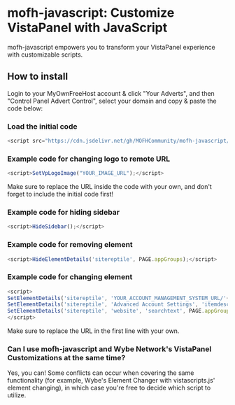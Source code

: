 # mofh-javascript: Customize VistaPanel with JavaScript

mofh-javascript empowers you to transform your VistaPanel experience with customizable scripts. 

## How to install
Login to your MyOwnFreeHost account & click "Your Adverts", and then "Control Panel Advert Control", select your domain and copy & paste the code below: 

### Load the initial code
```js
<script src="https://cdn.jsdelivr.net/gh/MOFHCommunity/mofh-javascript/mofh-javascript.js"></script>
```
### Example code for changing logo to remote URL
```js
<script>SetVpLogoImage("YOUR_IMAGE_URL");</script>
```
Make sure to replace the URL inside the code with your own, and don't forget to include the initial code first!

### Example code for hiding sidebar
```js
<script>HideSidebar();</script>
```
### Example code for removing element
```js
<script>HideElementDetails('sitereptile', PAGE.appGroups);</script>
```
### Example code for changing element
```js
<script>
SetElementDetails('sitereptile', 'YOUR_ACCOUNT_MANAGEMENT_SYSTEM_URL/'+username, 'url', PAGE.appGroups);
SetElementDetails('sitereptile', 'Advanced Account Settings', 'itemdesc', PAGE.appGroups);
SetElementDetails('sitereptile', 'website', 'searchtext', PAGE.appGroups);
</script>
```
Make sure to replace the URL in the first line with your own.

### Can I use mofh-javascript and Wybe Network's VistaPanel Customizations at the same time?
Yes, you can! Some conflicts can occur when covering the same functionality (for example, Wybe's Element Changer with vistascripts.js' element changing), in which case you're free to decide which script to utilize.
